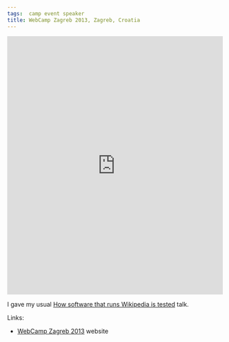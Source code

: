 ```yaml
---
tags:  camp event speaker
title: WebCamp Zagreb 2013, Zagreb, Croatia
---
```

<iframe src="https://www.facebook.com/plugins/post.php?href=https%3A%2F%2Fwww.facebook.com%2Fmedia%2Fset%2F%3Fset%3Da.10154155139267290.1073741900.735252289%26type%3D3&width=500" width="500" height="597" style="border:none;overflow:hidden" scrolling="no" frameborder="0" allowTransparency="true"></iframe>

I gave my usual [How software that runs Wikipedia is tested](/how-software-that-runs-wikipedia-is-tested) talk.

Links:

- [WebCamp Zagreb 2013](https://2013.webcampzg.org/) website
